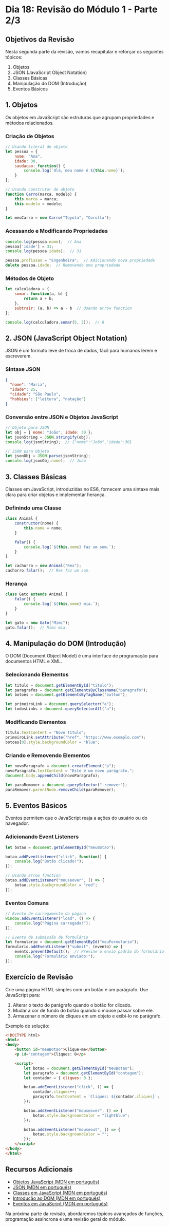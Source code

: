# Dia 18: Revisão do Módulo 1 - Parte 2/3

## Objetivos da Revisão
Nesta segunda parte da revisão, vamos recapitular e reforçar os seguintes tópicos:
1. Objetos
2. JSON (JavaScript Object Notation)
3. Classes Básicas
4. Manipulação do DOM (Introdução)
5. Eventos Básicos

## 1. Objetos

Os objetos em JavaScript são estruturas que agrupam propriedades e métodos relacionados.

### Criação de Objetos
```javascript
// Usando literal de objeto
let pessoa = {
    nome: "Ana",
    idade: 30,
    saudacao: function() {
        console.log(`Olá, meu nome é ${this.nome}`);
    }
};

// Usando construtor de objeto
function Carro(marca, modelo) {
    this.marca = marca;
    this.modelo = modelo;
}

let meuCarro = new Carro("Toyota", "Corolla");
```

### Acessando e Modificando Propriedades
```javascript
console.log(pessoa.nome);  // Ana
pessoa['idade'] = 31;
console.log(pessoa.idade);  // 31

pessoa.profissao = "Engenheira";  // Adicionando nova propriedade
delete pessoa.idade;  // Removendo uma propriedade
```

### Métodos de Objeto
```javascript
let calculadora = {
    somar: function(a, b) {
        return a + b;
    },
    subtrair: (a, b) => a - b  // Usando arrow function
};

console.log(calculadora.somar(5, 3));  // 8
```

## 2. JSON (JavaScript Object Notation)

JSON é um formato leve de troca de dados, fácil para humanos lerem e escreverem.

### Sintaxe JSON
```json
{
  "nome": "Maria",
  "idade": 25,
  "cidade": "São Paulo",
  "hobbies": ["leitura", "natação"]
}
```

### Conversão entre JSON e Objetos JavaScript
```javascript
// Objeto para JSON
let obj = { nome: "João", idade: 30 };
let jsonString = JSON.stringify(obj);
console.log(jsonString);  // {"nome":"João","idade":30}

// JSON para Objeto
let jsonObj = JSON.parse(jsonString);
console.log(jsonObj.nome);  // João
```

## 3. Classes Básicas

Classes em JavaScript, introduzidas no ES6, fornecem uma sintaxe mais clara para criar objetos e implementar herança.

### Definindo uma Classe
```javascript
class Animal {
    constructor(nome) {
        this.nome = nome;
    }

    falar() {
        console.log(`${this.nome} faz um som.`);
    }
}

let cachorro = new Animal("Rex");
cachorro.falar();  // Rex faz um som.
```

### Herança
```javascript
class Gato extends Animal {
    falar() {
        console.log(`${this.nome} mia.`);
    }
}

let gato = new Gato("Mimi");
gato.falar();  // Mimi mia.
```

## 4. Manipulação do DOM (Introdução)

O DOM (Document Object Model) é uma interface de programação para documentos HTML e XML.

### Selecionando Elementos
```javascript
let titulo = document.getElementById("titulo");
let paragrafos = document.getElementsByClassName("paragrafo");
let botoes = document.getElementsByTagName("button");

let primeiroLink = document.querySelector("a");
let todosLinks = document.querySelectorAll("a");
```

### Modificando Elementos
```javascript
titulo.textContent = "Novo Título";
primeiroLink.setAttribute("href", "https://www.exemplo.com");
botoes[0].style.backgroundColor = "blue";
```

### Criando e Removendo Elementos
```javascript
let novoParagrafo = document.createElement("p");
novoParagrafo.textContent = "Este é um novo parágrafo.";
document.body.appendChild(novoParagrafo);

let paraRemover = document.querySelector(".remover");
paraRemover.parentNode.removeChild(paraRemover);
```

## 5. Eventos Básicos

Eventos permitem que o JavaScript reaja a ações do usuário ou do navegador.

### Adicionando Event Listeners
```javascript
let botao = document.getElementById("meuBotao");

botao.addEventListener("click", function() {
    console.log("Botão clicado!");
});

// Usando arrow function
botao.addEventListener("mouseover", () => {
    botao.style.backgroundColor = "red";
});
```

### Eventos Comuns
```javascript
// Evento de carregamento da página
window.addEventListener("load", () => {
    console.log("Página carregada!");
});

// Evento de submissão de formulário
let formulario = document.getElementById("meuFormulario");
formulario.addEventListener("submit", (evento) => {
    evento.preventDefault();  // Previne o envio padrão do formulário
    console.log("Formulário enviado!");
});
```

## Exercício de Revisão

Crie uma página HTML simples com um botão e um parágrafo. Use JavaScript para:
1. Alterar o texto do parágrafo quando o botão for clicado.
2. Mudar a cor de fundo do botão quando o mouse passar sobre ele.
3. Armazenar o número de cliques em um objeto e exibi-lo no parágrafo.

Exemplo de solução:

```html
<!DOCTYPE html>
<html>
<body>
    <button id="meuBotao">Clique-me</button>
    <p id="contagem">Cliques: 0</p>

    <script>
        let botao = document.getElementById("meuBotao");
        let paragrafo = document.getElementById("contagem");
        let contador = { cliques: 0 };

        botao.addEventListener("click", () => {
            contador.cliques++;
            paragrafo.textContent = `Cliques: ${contador.cliques}`;
        });

        botao.addEventListener("mouseover", () => {
            botao.style.backgroundColor = "lightblue";
        });

        botao.addEventListener("mouseout", () => {
            botao.style.backgroundColor = "";
        });
    </script>
</body>
</html>
```

## Recursos Adicionais

- [Objetos JavaScript (MDN em português)](https://developer.mozilla.org/pt-BR/docs/Web/JavaScript/Guide/Working_with_Objects)
- [JSON (MDN em português)](https://developer.mozilla.org/pt-BR/docs/Web/JavaScript/Reference/Global_Objects/JSON)
- [Classes em JavaScript (MDN em português)](https://developer.mozilla.org/pt-BR/docs/Web/JavaScript/Reference/Classes)
- [Introdução ao DOM (MDN em português)](https://developer.mozilla.org/pt-BR/docs/Web/API/Document_Object_Model/Introduction)
- [Eventos em JavaScript (MDN em português)](https://developer.mozilla.org/pt-BR/docs/Web/Events)

Na próxima parte da revisão, abordaremos tópicos avançados de funções, programação assíncrona e uma revisão geral do módulo.

